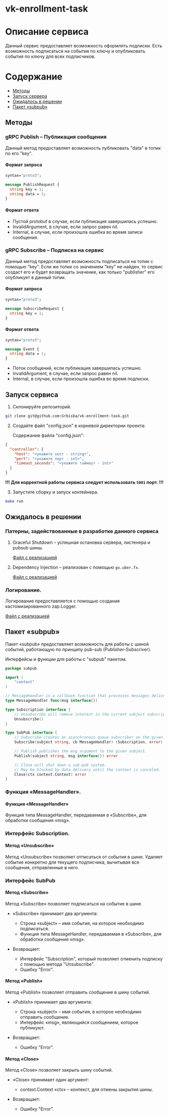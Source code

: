# vk-enrollment-task

# Описание сервиса

Данный сервис предоставляет возможность оформлять подписки. Есть возможность подписаться на события по ключу и опубликовать события по ключу для всех подписчиков.

# Содержание

- [Методы](#Методы)
- [Запуск сервера](#запуск-сервиса)
- [Ожидалось в решении](#ожидалось-в-решении)
- [Пакет «subpub»](#пакет-subpub)

## Методы

### gRPC Publish – Публикация сообщения

Данный метод предоставляет возможность публиковать "data" в топик по его "key".

#### Формат запроса
```protobuf
syntax="proto3";

message PublishRequest {
  string key = 1;
  string data = 2;
}
```

#### Формат ответа

- Пустой protobuf в случае, если публикация завершилась успешно.
- InvalidArgument, в случае, если запрос равен nil.
- Internal, в случае, если произошла ошибка во время записи сообщения.

### gRPC Subscribe – Подписка на сервис

Данный метод предоставляет возможность подписаться на топик с помощью "key". Если же топик со значением "key" не найден, то сервис создаст его и будет возвращать значение, как только "publisher" его опубликует в данный топик.

#### Формат запроса
```protobuf
syntax="proto3";

message SubscribeRequest {
  string key = 1;
}
```

#### Формат ответа

```protobuf
syntax="proto3";

message Event {
  string data = 1;
}
```

- Поток сообщений, если публикация завершилась успешно.
- InvalidArgument, в случае, если запрос равен nil.
- Internal, в случае, если произошла ошибка во время подписки.

## Запуск сервиса

1) Склонируйте репозиторий.
```bash
git clone git@github.com:Grbisba/vk-enrollment-task.git
```
2) Создайте файл "config.json" в корневой директории проекта:
    
    Содержание файла "config.json":
```json
{
  "controller": {
    "host": "<укажите хост - string>",
    "port": "<укажите порт - int>",
    "timeout_seconds": "<укажите таймаут - int>"
  }
}
```

**!!! Для корректной работы сервиса следует использовать `5001` порт. !!!**

3) Запустите сборку и запуск контейнера.
```bash
make run
```

## Ожидалось в решении

### Патерны, задействованные в разработке данного сервиса
1) Graceful Shutdown – успешная остановка сервера, листенера и pubsub шины. 

   [Файл с реализацией](server/internal/server/controller/grpc/grpc.go)
2) Dependency Injection – реализован с помощью `go.uber.fx`.

   [Файл с реализацией](server/cmd/server/server.go)

### Логирование.
Логирование предоставляется с помощью создания кастомизированного zap.Logger.

[Файл с реализацией](server/pkg/logger/logger.go)

## Пакет «subpub»

Пакет «subpub» предоставляет возможность для работы с шиной событий, работающую по принципу pub-sub (Publisher-Subscriver).

Интерфейсы и функции для работы с "subpub" пакетом.

```go
package subpub

import (
	"context"
)

// MessageHandler is a callback function that processes messages delivered to subscribers.
type MessageHandler func(msg interface{})

type Subscription interface {
	// Unsubscribe will remove interest in the current subject subscription is for
	Unsubscribe()
}

type SubPub interface {
	// Subscribe creates an asynchronous queue subscriber on the given subject.
	Subscribe(subject string, cb MessageHandler) (Subscription, error)

	// Publish publishes the msg argument to the given subject.
	Publish(subject string, msg interface{}) error

	// Close will shut down a sub-pub system.
	// May be blocked by data delivery until the context is canceled.
	Close(ctx context.Context) error
}
```

### Функция «MessageHandler».

#### Функция «MessageHandler»

Функция типа MessageHandler, передаваемая в «Subscribe», для обработки сообщения «msg».

### Интерфейс Subscription.

#### Метод «Unsubscribe»

Метод «Unsubscribe» позволяет отписаться от события в шине. Удаляет событие конкретно для текущего подписчика, вычитывая все сообщения, отправленные в него.

### Интерфейс SubPub
#### Метод «Subscribe»

Метод «Subscribe» позволяет подписаться на событие в шине.

- «Subscribe» принимает два аргумента:
  - Строка «subject» – имя события, на которое необходимо подписаться.
  - Функция типа MessageHandler, передаваемая в «Subscribe», для обработки сообщения «msg».

- Возвращает:
  - Интерфейс "Subscription", который позволяет отменить подписку с помощью метода "Unsubscribe".
  - Ошибку "Error".

#### Метод «Publish»

Метод «Publish» позволяет отправить сообщение в шину событий.

- «Publish» принимает два аргумента:
   - Строка «subject» – имя события, в которое необходимо отправить сообщение.
   - Интерфейс «msg», являющийся сообщением, которое публикуют.

- Возвращает:
    - Ошибку "Error".

#### Метод «Close»

Метод «Close» позволяет закрыть шину событий.

- «Close» принимает один аргумент:
   - context.Context «ctx» – контекст, для отмены закрытия шины.

- Возвращает:
    - Ошибку "Error".
